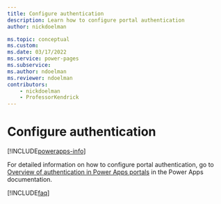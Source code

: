 ```yaml
---
title: Configure authentication
description: Learn how to configure portal authentication
author: nickdoelman

ms.topic: conceptual
ms.custom: 
ms.date: 03/17/2022
ms.service: power-pages
ms.subservice: 
ms.author: ndoelman
ms.reviewer: ndoelman
contributors:
    - nickdoelman
    - ProfessorKendrick
---
```


# Configure authentication


[!INCLUDE[powerapps-info](../includes/cc-powerapps-info.md)]

For detailed information on how to configure portal authentication, go to [Overview of authentication in Power Apps portals](/powerapps/maker/portals/configure/configure-portal-authentication) in the Power Apps documentation.

[!INCLUDE[faq](../includes/cc-faqs.md)]